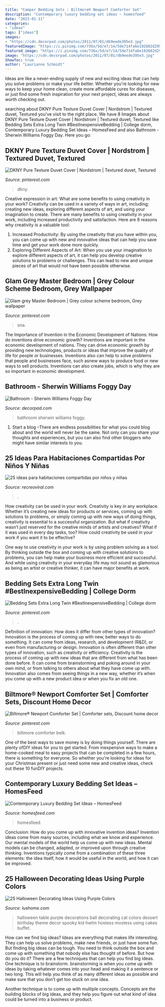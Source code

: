 ```yaml
---
title: "Camper Bedding Sets : Biltmore® Newport Comforter Set"
description: "Contemporary luxury bedding set ideas – homesfeed"
date: "2023-01-11"
categories:
- "ideas"
tags: ["ideas"]
images:
- "https://cdn.decorpad.com/photos/2011/07/01/db9eede395e3.jpg"
featuredImage: "https://i.pinimg.com/736x/5d/e7/14/5de714fa6e192602d2957b6c3ce9e7b6.jpg"
featured_image: "https://i.pinimg.com/736x/5d/e7/14/5de714fa6e192602d2957b6c3ce9e7b6.jpg"
image: "https://cdn.decorpad.com/photos/2011/07/01/db9eede395e3.jpg"
ShowToc: true
author: "Laurianne Schmidt"
---
```



Ideas are like a never-ending supply of new and exciting ideas that can help you solve problems or make your life better. Whether you're looking for new ways to keep your home clean, create more affordable cures for diseases, or just find some fresh inspiration for your next project, ideas are always worth checking out.

	

		
searching about DKNY Pure Texture Duvet Cover | Nordstrom | Textured duvet, Textured you've visit to the right place. We have 8 Images about DKNY Pure Texture Duvet Cover | Nordstrom | Textured duvet, Textured like Bedding Sets Extra Long Twin #BestInexpensiveBedding | College dorm, Contemporary Luxury Bedding Set Ideas – HomesFeed and also Bathroom - Sherwin Williams Foggy Day. Here you go:
		
    
## DKNY Pure Texture Duvet Cover | Nordstrom | Textured Duvet, Textured

<img loading=lazy src="https://i.pinimg.com/736x/5d/e7/14/5de714fa6e192602d2957b6c3ce9e7b6.jpg" onerror="this.onerror=null;this.src='https://tse1.mm.bing.net/th?id=OIP.I3KwopbfJ9mFkDPwCnlu7gHaLW&amp;pid=15.1';" alt="DKNY Pure Texture Duvet Cover | Nordstrom | Textured duvet, Textured">

_Source: pinterest.com_

>dkny. 

	

Creative expression in art: What are some benefits to using creativity in your work?
Creativity can be used in a variety of ways in art, including; creating new ideas, exploring different aspects of art, and using your imagination to create. There are many benefits to using creativity in your work, including increased productivity and satisfaction. Here are 8 reasons why creativity is a valuable tool: 
1. Increased Productivity: By using the creativity that you have within you, you can come up with new and innovative ideas that can help you save time and get your work done more quickly.
2. Exploring Different Aspects of Art: When you use your imagination to explore different aspects of art, it can help you develop creative solutions to problems or challenges. This can lead to new and unique pieces of art that would not have been possible otherwise. 

    
## Glam Grey Master Bedroom | Grey Colour Scheme Bedroom, Grey Wallpaper

<img loading=lazy src="https://i.pinimg.com/736x/1f/e6/37/1fe6375bcaa6e97970d2ce8ec01063e4.jpg" onerror="this.onerror=null;this.src='https://tse3.mm.bing.net/th?id=OIP.nlFVr1ZC9B-kh3OvaJ6drQAAAA&amp;pid=15.1';" alt="Glam grey Master Bedroom | Grey colour scheme bedroom, Grey wallpaper">

_Source: pinterest.com_

>sna. 

	

The Importance of Invention in the Economic Development of Nations: How do inventions drive economic growth?
Inventions are important in the economic development of nations. They can drive economic growth by providing new technologies, products or ideas that improve the quality of life for people or businesses. Inventions also can help to solve problems that people and businesses face, such asnew ways to produce food or new ways to sell products. Inventions can also create jobs, which is why they are so important in economic development.

    
## Bathroom - Sherwin Williams Foggy Day

<img loading=lazy src="https://cdn.decorpad.com/photos/2011/07/01/db9eede395e3.jpg" onerror="this.onerror=null;this.src='https://tse2.mm.bing.net/th?id=OIP.Va06_gf8LWCZruHZa2BwFAHaJ4&amp;pid=15.1';" alt="Bathroom - Sherwin Williams Foggy Day">

_Source: decorpad.com_

>bathroom sherwin williams foggy. 

	

1. Start a blog –There are endless possibilities for what you could blog about and the world will never be the same. Not only can you share your thoughts and experiences, but you can also find other bloggers who might have similar interests to you. 

    
## 25 Ideas Para Habitaciones Compartidas Por Niños Y Niñas

<img loading=lazy src="https://www.recreoviral.com/wp-content/uploads/2015/10/Creativas-habitaciones-compartidas-por-niños-y-niñas-15.jpg" onerror="this.onerror=null;this.src='https://tse4.mm.bing.net/th?id=OIP.KsvALxE7HOEfEaq7JEAhGQHaKS&amp;pid=15.1';" alt="25 ideas para habitaciones compartidas por niños y niñas">

_Source: recreoviral.com_

>. 

	

How creativity can be used in your work.
Creativity is key in any workplace. Whether it’s creating new ideas for products or services, coming up with solutions to problems, or simply coming up with new ways of doing things, creativity is essential to a successful organization.
But what if creativity wasn’t just reserved for the creative minds of artists and creatives? What if it was used in every day tasks, too? How could creativity be used in your work if you want it to be effective?

One way to use creativity in your work is by using problem solving as a tool. By thinking outside the box and coming up with creative solutions to problems, you can help make your business more efficient and successful. And while using creativity in your everyday life may not sound as glamorous as being an artist or creative thinker, it can have major benefits at work.

    
## Bedding Sets Extra Long Twin #BestInexpensiveBedding | College Dorm

<img loading=lazy src="https://i.pinimg.com/736x/77/a1/c4/77a1c41bdd9a59ad15e7a84525a8b443.jpg" onerror="this.onerror=null;this.src='https://tse1.mm.bing.net/th?id=OIP.eGdPYM2RZHtFL9wby7EIEgHaMV&amp;pid=15.1';" alt="Bedding Sets Extra Long Twin #BestInexpensiveBedding | College dorm">

_Source: pinterest.com_

>. 

	

Definition of innovation: How does it differ from other types of innovation?
Innovation is the process of coming up with new, better ways to do something. It can come from ideas, research, and development (R&D), or even from manufacturing or design. Innovation is often different than other types of innovation, such as creativity or efficiency.
Creativity is the process of coming up with new ideas that are different from what has been done before. It can come from brainstorming and poking around in your own mind, or from talking to others about what they have come up with. Innovation also comes from seeing things in a new way, whether it’s when you come up with a new product idea or when you fix an old one.

    
## Biltmore® Newport Comforter Set | Comforter Sets, Discount Home Decor

<img loading=lazy src="https://i.pinimg.com/736x/5c/13/aa/5c13aa27a5a1c408cd708bf92de300a5.jpg" onerror="this.onerror=null;this.src='https://tse4.mm.bing.net/th?id=OIP.WbPkcUptqzKqzF9PkCBMfQHaKg&amp;pid=15.1';" alt="Biltmore® Newport Comforter Set | Comforter sets, Discount home decor">

_Source: pinterest.com_

>biltmore comforter belk. 

	

One of the best ways to save money is by doing things yourself. There are plenty ofDIY ideas for you to get started. From inexpensive ways to make a home-cooked meal to easy projects that can be completed in a few hours, there is something for everyone. So whether you're looking for ideas for your Christmas present or just need some new and creative ideas, check out these 10 funDIY projects.

    
## Contemporary Luxury Bedding Set Ideas – HomesFeed

<img loading=lazy src="https://homesfeed.com/wp-content/uploads/2016/04/Luxurious-bedding-set-idea-for-king-bed-750x750.jpg" onerror="this.onerror=null;this.src='https://tse2.mm.bing.net/th?id=OIP.d0QRiy4X1hzUp1_mcDtcQgHaHa&amp;pid=15.1';" alt="Contemporary Luxury Bedding Set Ideas – HomesFeed">

_Source: homesfeed.com_

>homesfeed. 

	

Conclusion: How do you come up with innovative invention ideas?
Invention ideas come from many sources, including what we know and experience. Our mental models of the world help us come up with new ideas. Mental models can be changed, adapted, or improved upon through creative thinking. Inventions typically come from a combination of these three elements: the idea itself, how it would be useful in the world, and how it can be improved.

    
## 25 Halloween Decorating Ideas Using Purple Colors

<img loading=lazy src="https://www.lushome.com/wp-content/uploads/2014/10/purple-colors-halloween-decorating-ideas-15.jpg" onerror="this.onerror=null;this.src='https://tse1.mm.bing.net/th?id=OIP.qRF9dFZcRgMX-oRU9DmKZwHaJS&amp;pid=15.1';" alt="25 Halloween Decorating Ideas Using Purple Colors">

_Source: lushome.com_

>halloween table purple decorations ball decorating cat colors dessert birthday theme decor spooky kid hwtm hostess mostess using cakes buffet. 

	

How can we find big ideas?
Ideas are everything that makes life interesting. They can help us solve problems, make new friends, or just have some fun. But finding big ideas can be tough. You need to think outside the box and come up with something that nobody else has thought of before. But how do you do it? There are a few techniques that can help you find big ideas. 
One technique is to brainstorm. brainstorming is when you come up with ideas by taking whatever comes into your head and making it a sentence or two long. This will help you think of as many different ideas as possible and make sure that you don’t get too stuck on one idea. 

Another technique is to come up with multiple concepts. Concepts are the building blocks of big ideas, and they help you figure out what kind of idea could be turned into a business or product.

